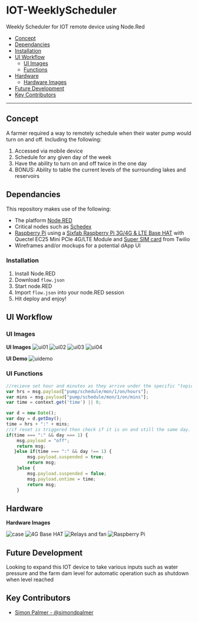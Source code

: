 # IOT-WeeklyScheduler
Weekly Scheduler for IOT remote device using Node.Red

- [Concept](#concept)
- [Dependancies](#dependancies)
- [Installation](#installation)
- [UI Workflow](#ui-workflow)
  - [UI Images](#ui-images)
  - [Functions](#functions)
- [Hardware](#hardware)
  - [Hardware Images](#images-hardware)
- [Future Development](#future-development)
- [Key Contributors](#key-contributors)

---

## Concept

A farmer required a way to remotely schedule when their water pump would turn on and off. Including the following:
  1. Accessed via mobile device 
  2. Schedule for any given day of the week
  3. Have the ability to turn on and off twice in the one day
  4. BONUS: Ability to table the current levels of the surrounding lakes and reservoirs

## Dependancies

This repository makes use of the following:

- The platform [Node.RED](https://nodered.org/)
- Critical nodes such as [Schedex](https://github.com/biddster/node-red-contrib-schedex)
- [Raspberry Pi](https://www.raspberrypi.org/) using a [Sixfab Raspberry Pi 3G/4G & LTE Base HAT](https://sixfab.com/) with Quectel EC25 Mini PCIe 4G/LTE Module and [Super SIM card](https://www.twilio.com/) from Twilio
- Wireframes and/or mockups for a potential dApp UI

### Installation

1. Install Node.RED
2. Download `flow.json`
3. Start node.RED
4. Import  `flow.json` into your node.RED session
5. Hit deploy and enjoy!

## UI Workflow

### UI Images

**UI Images**
![ui01](media/ui/overall.JPG)
![ui02](media/ui/pump-status.JPG)
![ui03](media/ui/daily-node.JPG)
![ui04](media/ui/news-node.JPG)

**UI Demo**
![uidemo](media/ui/ui-demo.gif)

### UI Functions

```js
//recieve set hour and minutes as they arrive under the specific "topic"
var hrs = msg.payload["pump/schedule/mon/1/on/hours"];
var mins = msg.payload["pump/schedule/mon/1/on/mins"];
var time = context.get('time') || 0;

var d = new Date();
var day = d.getDay();
time = hrs + ":" + mins;
//if reset is triggered then check if it is on and still the same day. If so reset values and turn it off
if(time === ":" && day === 1) {
    msg.payload = "off";
    return msg;
   }else if(time === ":" && day !== 1) {
        msg.payload.suspended = true;
        return msg;
    }else {
        msg.payload.suspended = false;
        msg.payload.ontime = time;
        return msg;
    } 
```


## Hardware

**Hardware Images**

![case](media/hardware/hardware04.jpeg)
![4G Base HAT](media/hardware/hardware03.jpeg)
![Relays and fan](media/hardware/hardware02.jpeg)
![Raspberry Pi](media/hardware/hardware01.jpeg)

## Future Development

Looking to expand this IOT device to take various inputs such as water pressure and the farm dam level for automatic operation such as shutdown when level reached 

## Key Contributors

- [Simon Palmer - @simondpalmer](https://github.com/simondpalmer)
